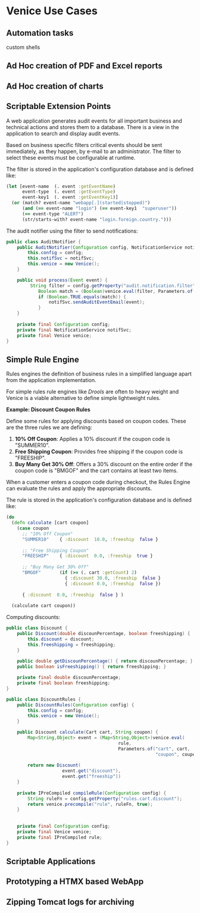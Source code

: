 # Venice Use Cases




## Automation tasks

custom shells 



## Ad Hoc creation of PDF and Excel reports 


## Ad Hoc creation of charts 



## Scriptable Extension Points

A web application generates audit events for all important business and 
technical actions and stores them to a database. There is a view in the
application to search and display audit events.

Based on business specific filters critical events should be sent immediately,
as they happen, by e-mail to an administrator. The filter to select these 
events must be configurable at runtime.


The filter is stored in the application's configuration database and is 
defined like:

```clojure
(let [event-name  (. event :getEventName)
      event-type  (. event :getEventType)
      event-key1  (. event :getEventKey1)]
  (or (match? event-name "webapp[.](started|stopped)")
      (and (== event-name "login") (== event-key1  "superuser"))
      (== event-type "ALERT")
      (str/starts-with? event-name "login.foreign.country.")))
```

The audit notifier using the filter to send notifications:

```java
public class AuditNotifier {
    public AuditNotifier(Configuration config, NotificationService notifSvc) {
        this.config = config;
        this.notifSvc = notifSvc;
        this.venice = new Venice();
    }

    public void process(Event event) {
         String filter = config.getProperty("audit.notification.filter");
    		Boolean match = (Boolean)venice.eval(filter, Parameters.of("event", event));
    		if (Boolean.TRUE.equals(match)) {
    			notifSvc.sendAuditEventEmail(event);
    		}
    }
    
    private final Configuration config;
    private final NotificationService notifSvc;
    private final Venice venice;
}
```



## Simple Rule Engine

Rules engines the definition of business rules in a simplified language 
apart from the application implementation.

For simple rules rule engines like *Drools* are often to heavy weight and
Venice is a viable alternative to define simple lightweight rules.


**Example: Discount Coupon Rules**

Define some rules for applying discounts based on coupon codes. These are 
the three rules we are defining:

1. **10% Off Coupon**: Applies a 10% discount if the coupon code is "SUMMER10".
2. **Free Shipping Coupon**: Provides free shipping if the coupon code is "FREESHIP".
3. **Buy Many Get 30% Off**: Offers a 30% discount on the entire order if the coupon code is "BMGOF" and the cart contains at least two items.

When a customer enters a coupon code during checkout, the Rules Engine can 
evaluate the rules and apply the appropriate discounts.


The rule is stored in the application's configuration database and is 
defined like:

```clojure
(do
  (defn calculate [cart coupon]
    (case coupon
      ;; "10% Off Coupon"
      "SUMMER10"    { :discount  10.0, :freeship  false }
    
      ;; "Free Shipping Coupon"
      "FREESHIP"    { :discount  0.0, :freeship  true }
      
      ;; "Buy Many Get 30% Off"
      "BMGOF"       (if (>= (. cart :getCount) 2) 
                      { :discount 30.0, :freeship  false }
                      { :discount 0.0, :freeship  false })
    
      { :discount  0.0, :freeship  false } )
    
  (calculate cart coupon))
```

Computing discounts:

```java
public class Discount {
    public Discount(double discounPercentage, boolean freeshipping) {
        this.discount = discount;
        this.freeshipping = freeshipping;
    }
    
    public double getDiscounPercentage() { return discounPercentage; }
    public boolean isFreeshipping() { return freeshipping; }

    private final double discounPercentage;
    private final boolean freeshipping;
}

public class DiscountRules {
    public DiscountRules(Configuration config) {
        this.config = config;
        this.venice = new Venice();
    }

    public Discount calculate(Cart cart, String coupon) {
        Map<String,Object> event = (Map<String,Object>)venice.eval(
                                          rule,
                                          Parameters.of("cart", cart, 
                                                        "coupon", coupon));
                                                        
        return new Discount(
                     event.get("discount"),
                     event.get("freeship"))
    }
    
    private IPreCompiled compileRule(Configuration config) {
        String ruleFn = config.getProperty("rules.cart.discount");
        return venice.precompile("rule", ruleFn, true);
    }
    
    
    private final Configuration config;
    private final Venice venice;
    private final IPreCompiled rule;
}
```



## Scriptable Applications




## Prototyping a HTMX based WebApp



## Zipping Tomcat logs for archiving




